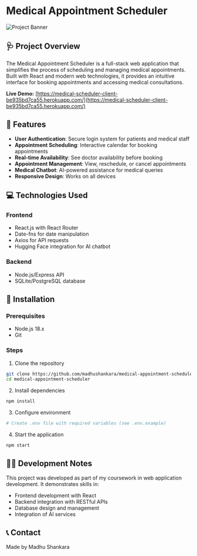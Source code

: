 # Medical Appointment Scheduler

![Project Banner](https://images.unsplash.com/photo-1579684385127-1ef15d508118?ixlib=rb-4.0.3&auto=format&fit=crop&w=800&q=80)

## 🩺 Project Overview

The Medical Appointment Scheduler is a full-stack web application that simplifies the process of scheduling and managing medical appointments. Built with React and modern web technologies, it provides an intuitive interface for booking appointments and accessing medical consultations.

**Live Demo:** [https://medical-scheduler-client-be935bd7ca55.herokuapp.com/](https://medical-scheduler-client-be935bd7ca55.herokuapp.com/)

## 🌟 Features

- **User Authentication**: Secure login system for patients and medical staff
- **Appointment Scheduling**: Interactive calendar for booking appointments
- **Real-time Availability**: See doctor availability before booking
- **Appointment Management**: View, reschedule, or cancel appointments
- **Medical Chatbot**: AI-powered assistance for medical queries
- **Responsive Design**: Works on all devices

## 💻 Technologies Used

### Frontend
- React.js with React Router
- Date-fns for date manipulation
- Axios for API requests
- Hugging Face integration for AI chatbot

### Backend
- Node.js/Express API
- SQLite/PostgreSQL database

## 🚀 Installation

### Prerequisites
- Node.js 18.x
- Git

### Steps

1. Clone the repository
```bash
git clone https://github.com/madhushankara/medical-appointment-scheduler.git
cd medical-appointment-scheduler
```

2. Install dependencies
```bash
npm install
```

3. Configure environment
```bash
# Create .env file with required variables (see .env.example)
```

4. Start the application
```bash
npm start
```

## 👨‍💻 Development Notes

This project was developed as part of my coursework in web application development. It demonstrates skills in:

- Frontend development with React
- Backend integration with RESTful APIs
- Database design and management
- Integration of AI services

## 📞 Contact

Made by Madhu Shankara

